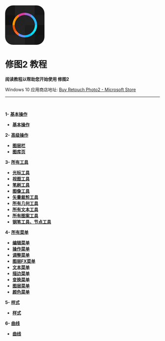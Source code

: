 ![Image](Assets/logo.png)
# **修图2 教程**
**阅读教程以帮助您开始使用 修图2**
 
 Windows 10 应用商店地址: 
[Buy Retouch Photo2 - Microsoft Store](https://www.microsoft.com/store/productId/9P76ZF661496)   
 

---
<br/>

**1-** [**基本操作**](#基本操作)
   - [**基本操作**](zh-CN/BasicAction.md)


**2-** [**高级操作**](#高级操作)
   - [**图层栏**](zh-CN/AdvancedAction_LayerPanel.md)
   - [**图库页**](zh-CN/AdvancedAction_GalleryPage.md)


**3-** [**所有工具**](#所有工具)
   - [**光标工具**](zh-CN/Tools_CursorTool.md)
   - [**视图工具**](zh-CN/Tools_ViewTool.md)
   - [**笔刷工具**](zh-CN/Tools_BrushTool.md)
   - [**图像工具**](zh-CN/Tools_ImageTool.md)
   - [**矢量裁剪工具**](zh-CN/Tools_CropTool.md)
   - [**所有几何工具**](zh-CN/Tools_GeometryTools.md)
   - [**所有文本工具**](zh-CN/Tools_TextTools.md)
   - [**所有图案工具**](zh-CN/Tools_PatternTools.md)
   - [**钢笔工具、节点工具**](zh-CN/Tools_PenNodeTool.md)


**4-** [**所有菜单**](#所有菜单)
   - [**编辑菜单**](zh-CN/Menus_EditMenu.md)
   - [**操作菜单**](zh-CN/Menus_OperateMenu.md)
   - [**调整菜单**](zh-CN/Menus_AdjustmentMenu.md)
   - [**图层FX菜单**](zh-CN/Menus_EffectMenu.md)
   - [**文本菜单**](zh-CN/Menus_TextMenu.md)
   - [**描边菜单**](zh-CN/Menus_StrokeMenu.md)
   - [**变换菜单**](zh-CN/Menus_TransformerMenu.md)
   - [**图层菜单**](zh-CN/Menus_LayerMenu.md)
   - [**颜色菜单**](zh-CN/Menus_ColorMenu.md)


**5-** [**样式**](#样式)
   - [**样式**](zh-CN/Style.md)


**6-** [**曲线**](#曲线)
   - [**曲线**](zh-CN/Curve.md)